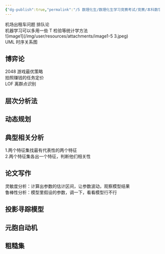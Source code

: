 ```yaml
---
{"dg-publish":true,"permalink":"/5 数理化生/数理化生学习竞赛考试/竞赛/本科数学建模/国赛准备20210907/","title":"国赛准备20210907"}
---
```



机场出租车问题 排队论  
机器学习可以多用一些 T 检验等统计学方法  
![image1](/img/user/resources/attachments/image1-5 3.jpeg)  
UML 时序关系图

## 博弈论
2048 游戏最优策略  
拍照赚钱的任务定价  
LOF 离群点识别

## 层次分析法

## 动态规划

## 典型相关分析
1.两个特征集找最有代表性的两个特征  
2.两个特征集各出一个特征，判断他们相关性

## 论文写作
灵敏度分析：计算出参数的估计区间，让参数波动，观察模型结果  
鲁棒性分析：模型里假设的参数，调一下，看看模型行不行

## 投影寻踪模型
## 元胞自动机
## 粗糙集